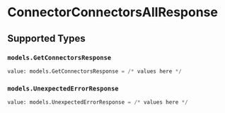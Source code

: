 # ConnectorConnectorsAllResponse


## Supported Types

### `models.GetConnectorsResponse`

```python
value: models.GetConnectorsResponse = /* values here */
```

### `models.UnexpectedErrorResponse`

```python
value: models.UnexpectedErrorResponse = /* values here */
```

